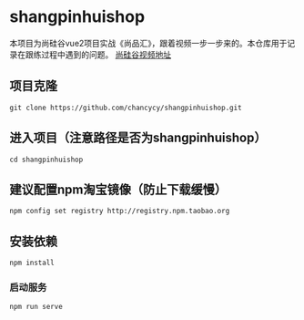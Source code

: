 # shangpinhuishop

本项目为尚硅谷vue2项目实战《尚品汇》，跟着视频一步一步来的。本仓库用于记录在跟练过程中遇到的问题。
[尚硅谷视频地址](https://www.bilibili.com/video/BV1Vf4y1T7bw?p=1&vd_source=219524f2a568f1c2ffb15b1cf27d9828)

## 项目克隆
```
git clone https://github.com/chancycy/shangpinhuishop.git
```

## 进入项目（注意路径是否为shangpinhuishop）
```
cd shangpinhuishop
```
## 建议配置npm淘宝镜像（防止下载缓慢）
```
npm config set registry http://registry.npm.taobao.org
```
## 安装依赖
```
npm install
```

### 启动服务
```
npm run serve
```
